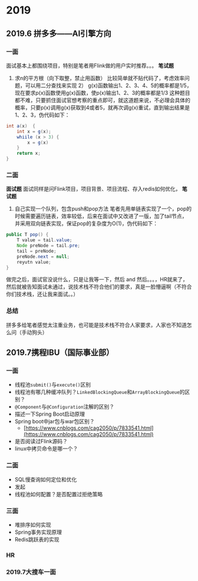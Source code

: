 # 2019
## 2019.6 拼多多——AI引擎方向
### 一面
面试基本上都围绕项目，特别是笔者用Flink做的用户实时推荐。。。
**笔试题**
1)  求n的平方根（向下取整，禁止用函数）
比较简单就不贴代码了，考虑效率问题，可以用二分查找来实现
2） g(x)函数输出1、2、3、4、5的概率都是1/5，现在要求p(x)函数使用g(x)函数，使p(x)输出1、2、3的概率都是1/3
这种题目都不难，只要抓住面试官想考察的重点即可，就这道题来说，不必理会具体的概率，只要p(x)调用g(x)获取到4或者5，就再次调g(x)重试，直到输出结果是1、2、3，伪代码如下：
```java
int a(x)  {
    int x = g(x);
    whiile (x > 3) {
        x = g(x)
    }
    return x;
}
```
### 二面
**面试题**
面试同样是问Flink项目，项目背景、项目流程、存入redis如何优化，
**笔试题**
1) 自己实现一个队列，包含push和pop方法
笔者先用单链表实现了一个，pop的时候需要遍历链表，效率较低，后来在面试中又改进了一版，加了tail节点，并采用双向链表实现，保证pop的复杂度为O(1)，伪代码如下：
```java
public T pop() {
    T value = tail.value;
    Node preNode = tail.pre;
    tail = preNode;
    preNode.next = null;
    reyutn value;
}
```
做完之后，面试官没说什么，只是让我等一下，然后 and 然后。。。，HR就来了，然后就被告知面试未通过，说技术栈不符合他们的要求，真是一脸懵逼啊（不符合你们技术栈，还让我来面试。。）
### 总结
拼多多给笔者感觉太注重业务，也可能是技术栈不符合人家要求，人家也不知道怎么问（手动狗头）
## 2019.7携程IBU（国际事业部）
### 一面
- 线程池`submit()`与`execute()`区别
- 线程池有哪几种缓冲队列？`LinkedBlockingQueue`和`ArrayBlockingQueue`的区别？
- `@Component`与`@Configuration`注解的区别？
- 描述一下Spring Boot启动原理
-  Spring boot中jar包与war包区别？
    - [https://www.cnblogs.com/cag2050/p/7833541.html](https://www.cnblogs.com/cag2050/p/7833541.html)
- 是否阅读过Flink源码？
- linux中拷贝命令是哪一个？
### 二面
- SQL慢查询如何定位和优化
- 发起
- 线程池如何配置？是否配置过拒绝策略
### 三面
- 堆排序如何实现
- Spring事务实现原理
- Redis跳跃表的实现
### HR
### 2019.7大搜车一面



